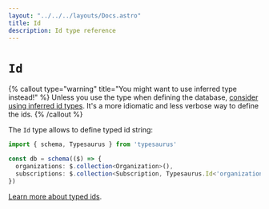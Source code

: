 ```yaml
---
layout: "../../../layouts/Docs.astro"
title: Id
description: Id type reference
---
```


# `Id`

{% callout type="warning" title="You might want to use inferred type instead!" %}
Unless you use the type when defining the database, [consider using inferred id types](/docs/guides/type-safety#schema-types). It's a more idiomatic and less verbose way to define the ids.
{% /callout %}

The `Id` type allows to define typed id string:

```ts
import { schema, Typesaurus } from 'typesaurus'

const db = schema(($) => {
  organizations: $.collection<Organization>(),
  subscriptions: $.collection<Subscription, Typesaurus.Id<'organizations'>>()
})
```

[Learn more about typed ids](/docs/guides/type-safety#typed-ids).
